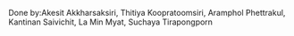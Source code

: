 
Done by:Akesit Akkharsaksiri, Thitiya Koopratoomsiri, Aramphol Phettrakul, Kantinan Saivichit, La Min Myat, Suchaya Tirapongporn
